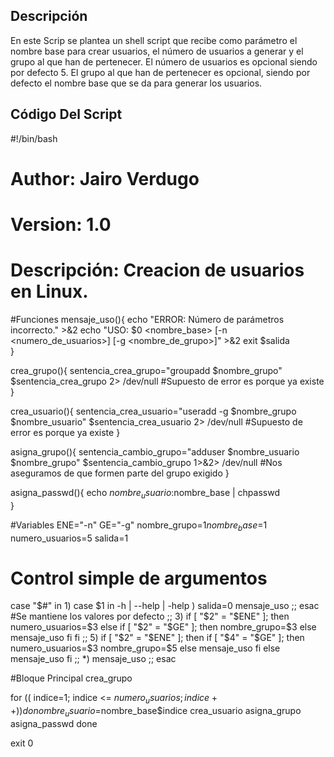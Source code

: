 ## Descripción

En este Scrip se plantea un shell script que recibe como parámetro el nombre base para crear usuarios, el número de usuarios a generar y el grupo al que han de pertenecer. 
El número de usuarios es opcional siendo por defecto 5. 
El grupo al que han de pertenecer es opcional, siendo por defecto el nombre base que se da para generar los usuarios.

## Código Del Script
#!/bin/bash
# Author: Jairo Verdugo
# Version: 1.0
# Descripción: Creacion de usuarios en Linux.
#Funciones
mensaje_uso(){
    echo "ERROR: Número de parámetros incorrecto." >&2
    echo "USO: $0 <nombre_base> [-n <numero_de_usuarios>] [-g <nombre_de_grupo>]" >&2
    exit $salida  
}

crea_grupo(){
    sentencia_crea_grupo="groupadd $nombre_grupo"
    $sentencia_crea_grupo 2> /dev/null #Supuesto de error es porque ya existe
}

crea_usuario(){
    sentencia_crea_usuario="useradd -g $nombre_grupo $nombre_usuario"
    $sentencia_crea_usuario 2> /dev/null #Supuesto de error es porque ya existe
}

asigna_grupo(){
    sentencia_cambio_grupo="adduser $nombre_usuario $nombre_grupo"
    $sentencia_cambio_grupo 1>&2> /dev/null #Nos aseguramos de que formen parte del grupo exigido
}

asigna_passwd(){
    echo $nombre_usuario:$nombre_base | chpasswd    
}

#Variables
ENE="-n"
GE="-g"
nombre_grupo=$1
nombre_base=$1
numero_usuarios=5
salida=1

# Control simple de argumentos
case "$#" in
    1)  case $1 in
            -h | --help | -help )
            salida=0 
            mensaje_uso 
            ;;
        esac
        #Se mantiene los valores por defecto
    ;;    
    3)
        if [ "$2" = "$ENE" ]; then
            numero_usuarios=$3
        else
            if [ "$2" = "$GE" ]; then
            nombre_grupo=$3
            else
                mensaje_uso
            fi
        fi
    ;;
    5)
        if [ "$2" = "$ENE" ]; then
            if [ "$4" = "$GE" ]; then
                numero_usuarios=$3
                nombre_grupo=$5
            else
                mensaje_uso
            fi
        else
            mensaje_uso
        fi
    ;;
    *) mensaje_uso
    ;;
esac

#Bloque Principal
crea_grupo
 
for (( indice=1; indice <= $numero_usuarios; indice++ ))
    do
    nombre_usuario=$nombre_base$indice
    crea_usuario
    asigna_grupo
    asigna_passwd
done

exit 0
